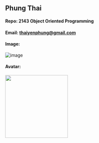 ## Phung Thai

#### Repo: 2143 Object Oriented Programming

#### Email: thaiyenphung@gmail.com

#### Image:

![image](https://github.com/user-attachments/assets/368abbb4-6ac0-444b-b32b-cce04238f455)

#### Avatar:

<img src="https://images2.imgbox.com/ae/6a/yk9zZs0H_o.png?download=true" width=200>


